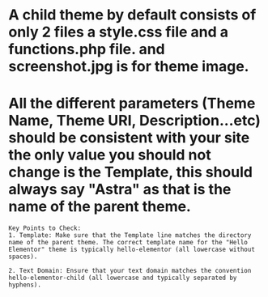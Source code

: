 # A child theme by default consists of only 2 files a style.css file and a functions.php file. and screenshot.jpg is for theme image.

# All the different parameters (Theme Name, Theme URI, Description...etc) should be consistent with your site the only value you should not change is the Template, this should always say "Astra" as that is the name of the parent theme.

```
Key Points to Check:
1. Template: Make sure that the Template line matches the directory name of the parent theme. The correct template name for the "Hello Elementor" theme is typically hello-elementor (all lowercase without spaces).

2. Text Domain: Ensure that your text domain matches the convention hello-elementor-child (all lowercase and typically separated by hyphens).
```